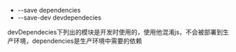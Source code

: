 * --save  dependencies
* --save-dev  devdependecies

devDependecies下列出的模块是开发时使用的，使用他混淆js，不会被部署到生产环境，dependencies是生产环境中需要的依赖